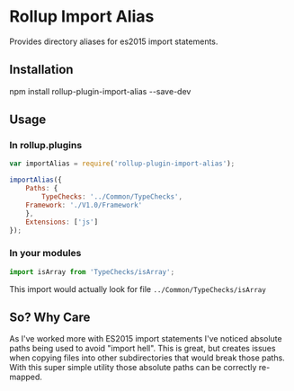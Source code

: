 Rollup Import Alias
=========

Provides directory aliases for es2015 import statements. 

## Installation

  npm install rollup-plugin-import-alias --save-dev

## Usage
### In rollup.plugins
```javascript
var importAlias = require('rollup-plugin-import-alias');

importAlias({
    Paths: {
        TypeChecks: '../Common/TypeChecks',
	Framework: './V1.0/Framework'					
    },
    Extensions: ['js']
});
```
### In your modules
```javascript
import isArray from 'TypeChecks/isArray';
```
This import would actually look for file `../Common/TypeChecks/isArray`

## So? Why Care
As I've worked more with ES2015 import statements I've noticed absolute paths being used to avoid "import hell".  This is great, but creates issues when copying files into other subdirectories that would break those paths.  With this super simple utility those absolute paths can be correctly re-mapped. 
